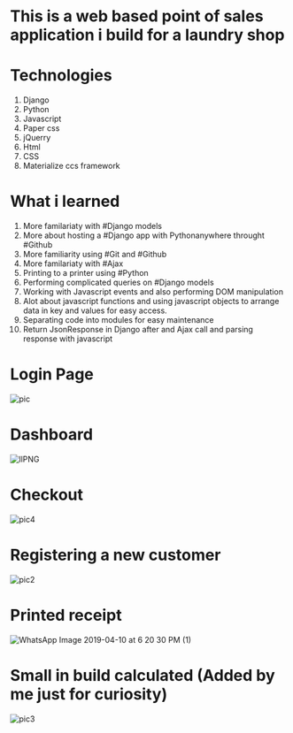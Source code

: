 # This is a web based point of sales application i build for a laundry shop 
# Technologies
 1) Django 
 2) Python 
 3) Javascript 
 4) Paper css
 5) jQuerry 
 6) Html 
 7) CSS 
 8) Materialize ccs framework 
 
 
 # What i learned 
 1) More familariaty with #Django models
 2) More about hosting a #Django app with Pythonanywhere throught #Github
 3) More familiarity using #Git and #Github 
 4) More familariaty with #Ajax 
 5) Printing to a printer using #Python 
 6) Performing complicated queries on #Django models
 7) Working with Javascript events and also performing DOM manipulation 
 8) Alot about javascript functions and using javascript objects to arrange data in key and values for easy access.
 9) Separating code into modules for easy maintenance 
 10) Return JsonResponse in Django after and Ajax call and parsing response with javascript 
 
 
 # Login Page 
 ![pic](https://user-images.githubusercontent.com/27916806/55960629-3d901c00-5c7e-11e9-8cb2-333abac9858e.PNG)
 # Dashboard
 ![llPNG](https://user-images.githubusercontent.com/27916806/55960441-d7a39480-5c7d-11e9-9880-bcbec646ae89.PNG)
 # Checkout 
![pic4](https://user-images.githubusercontent.com/27916806/55960649-4680ed80-5c7e-11e9-86a9-41270e2e3ab8.PNG)
 # Registering a new customer 
![pic2](https://user-images.githubusercontent.com/27916806/55960657-4c76ce80-5c7e-11e9-9311-0081ac52ce0a.PNG)
 # Printed receipt  
![WhatsApp Image 2019-04-10 at 6 20 30 PM (1)](https://user-images.githubusercontent.com/27916806/55960662-4f71bf00-5c7e-11e9-8b4f-1f3160a13126.jpeg)
 # Small in build calculated (Added by me just for curiosity)
![pic3](https://user-images.githubusercontent.com/27916806/55960668-526caf80-5c7e-11e9-99d5-32b2aad98f10.PNG)

